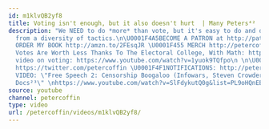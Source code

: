```yaml
---
id: m1klvQB2yf8
title: Voting isn't enough, but it also doesn't hurt  | Many Peters⁴²
description: "We NEED to do *more* than vote, but it's easy to do and doesn't detract
  from a diversity of tactics.\n\U0001F4A5BECOME A PATRON at http://patreon.com/petercoffin\n\U0001F4D5
  ORDER MY BOOK http://amzn.to/2FEsqJR \U0001F455 MERCH http://petercoff.in/store\n\nNon-White
  Votes Are Worth Less Thanks To The Electoral College, With Math: https://medium.com/@petercoffin/non-white-votes-are-worth-less-thanks-to-the-electoral-college-with-math-2939ef602c08\nNon-Compete's
  video on voting: https://www.youtube.com/watch?v=1yuok9TQfpo\n \n\U0001F426TWITTER:
  https://twitter.com/petercoffin \U0001F4F1NOTIFICATIONS: http://petercoff.in\n\n*****************\n\n-~-~~-~~~-~~-~-\nNEW
  VIDEO: \"Free Speech 2: Censorship Boogaloo (Infowars, Steven Crowder) | Very Important
  Docs²³\" \nhttps://www.youtube.com/watch?v=SlFdykutQ0g&list=PL9oHQnEByWyXObkJN9YYQS9hxBjpN8RLG\n-~-~~-~~~-~~-~-"
source: youtube
channel: petercoffin
type: video
url: /petercoffin/videos/m1klvQB2yf8/
---
```

